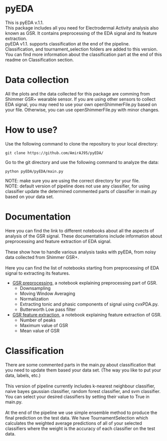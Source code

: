 # pyEDA
This is pyEDA v.1.1.
<br />This package includes all you need for Electrodermal Activity analysis also known as GSR. It contains preprocessing of the EDA signal and its feature extraction.
<br />pyEDA v1.1. supports classification at the end of the pipeline. 
<br />Classification, and tournament_selection folders are added to this version. You can find more information about the classification part at the end of this readme on Classification section.

# Data collection
All the plots and the data collected for this package are comming from Shimmer GSR+ wearable sensor. If you are using other sensors to collect EDA signal, you may need to use your own openShimmerFile.py based on your file. Otherwise, you can use openShimmerFile.py with minor changes. 

# How to use?
Use the following command to clone the repository to your local directory:
```
git clone https://github.com/AmirAJ95/pyEDA/
```
Go to the git directory and use the following command to analyze the data: 
```
python pyEDA/pyEDA/main.py
```
NOTE: make sure you are using the correct directory for your file.
<br />
NOTE: default version of pipeline does not use any classifier, for using classifier update the determined commented parts of classifier in main.py based on your data set.

# Documentation
Here you can find the link to different notebooks about all the aspects of analysis of the GSR signal. These documentations include information about preprocessing and feature extraction of EDA signal.
<br />
<br />
These show how to handle various analysis tasks with pyEDA, from noisy data collected from Shimmer GSR+.
<br />
<br />
Here you can find the list of notebooks starting from preprocessing of EDA signal to extracting its features.
* [GSR preprocessing](documentations/GSRPreprocessing/GSR_Preprocessing.ipynb), a notebook explaining preprocessing part of GSR.
  * Downsampling
  * Moving Window Averaging
  * Normalization
  * Extracting tonic and phasic components of signal using cvxPDA.py.
  * Butterworth Low pass filter
* [GSR feature extraction](documentations/GSRFeatureExtraction/GSR_Feature_Extraction.ipynb), a notebook explaining feature extraction of GSR.
  * Number of peaks
  * Maximum value of GSR
  * Mean value of GSR

# Classification
There are some commented parts in the main.py about classification that you need to update them based your data set. (The way you like to put your data, labels, etc.)
<br /><br />
This version of pipeline currently includes k-nearest neighbour classifier, naive bayes gaussian classifier, random forest classifier, and svm classifier. You can select your desired classifiers by setting their value to True in main.py.
<br /><br />
At the end of the pipeline we use simple ensemble method to produce the final prediction on the test data. We have TournamentSelection which calculates the weighted average predictions of all of your selected classifiers where the weight is the accuracy of each classifier on the test data.
